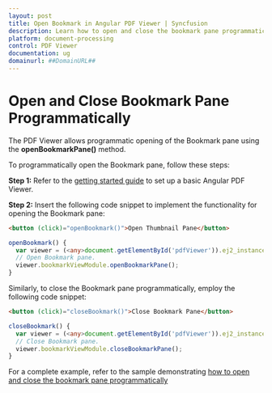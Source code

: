 ```yaml
---
layout: post
title: Open Bookmark in Angular PDF Viewer | Syncfusion
description: Learn how to open and close the bookmark pane programmatically in Syncfusion Angular PDF Viewer component of Essential JS 2.
platform: document-processing
control: PDF Viewer
documentation: ug
domainurl: ##DomainURL##
---
```


# Open and Close Bookmark Pane Programmatically

The PDF Viewer allows programmatic opening of the Bookmark pane using the **openBookmarkPane()** method.

To programmatically open the Bookmark pane, follow these steps:

**Step 1:** Refer to the [getting started guide](https://help.syncfusion.com/document-processing/pdf/pdf-viewer/angular/getting-started) to set up a basic Angular PDF Viewer.

**Step 2:** Insert the following code snippet to implement the functionality for opening the Bookmark pane:

```html
<button (click)="openBookmark()">Open Thumbnail Pane</button>
```

```ts
openBookmark() {
  var viewer = (<any>document.getElementById('pdfViewer')).ej2_instances[0];
  // Open Bookmark pane.
  viewer.bookmarkViewModule.openBookmarkPane();
}
```
Similarly, to close the Bookmark pane programmatically, employ the following code snippet:

```html
<button (click)="closeBookmark()">Close Bookmark Pane</button>
```

```ts
closeBookmark() {
  var viewer = (<any>document.getElementById('pdfViewer')).ej2_instances[0];
  // Close Bookmark pane.
  viewer.bookmarkViewModule.closeBookmarkPane();
}
```

For a complete example, refer to the sample demonstrating [how to open and close the bookmark pane programmatically](https://github.com/SyncfusionExamples/angular-pdf-viewer-examples/tree/master/How%20to/Open%20and%20Close%20bookmark%20pane)